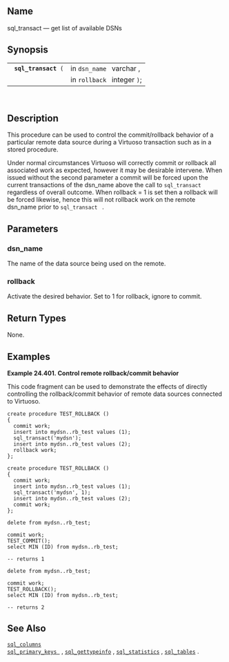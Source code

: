 <div id="fn_sql_transact" class="refentry">

<div class="titlepage">

</div>

<div class="refnamediv">

## Name

sql_transact — get list of available DSNs

</div>

<div class="refsynopsisdiv">

## Synopsis

<div id="fsyn_sql_transact" class="funcsynopsis">

|                           |                             |
|---------------------------|-----------------------------|
| ` `**`sql_transact`**` (` | in `dsn_name ` varchar ,    |
|                           | in `rollback ` integer `)`; |

<div class="funcprototype-spacer">

 

</div>

</div>

</div>

<div id="desc_sql_transact" class="refsect1">

## Description

This procedure can be used to control the commit/rollback behavior of a
particular remote data source during a Virtuoso transaction such as in a
stored procedure.

Under normal circumstances Virtuoso will correctly commit or rollback
all associated work as expected, however it may be desirable intervene.
When issued without the second parameter a commit will be forced upon
the current transactions of the dsn_name above the call to
`sql_transact` regardless of overall outcome. When rollback = 1 is set
then a rollback will be forced likewise, hence this will not rollback
work on the remote dsn_name prior to `sql_transact ` .

</div>

<div id="params_sql_transact" class="refsect1">

## Parameters

<div id="id111915" class="refsect2">

### dsn_name

The name of the data source being used on the remote.

</div>

<div id="id111918" class="refsect2">

### rollback

Activate the desired behavior. Set to 1 for rollback, ignore to commit.

</div>

</div>

<div id="ret_sql_transact" class="refsect1">

## Return Types

None.

</div>

<div id="examples_sql_transact" class="refsect1">

## Examples

<div id="ex_sql_transact" class="example">

**Example 24.401. Control remote rollback/commit behavior**

<div class="example-contents">

This code fragment can be used to demonstrate the effects of directly
controlling the rollback/commit behavior of remote data sources
connected to Virtuoso.

``` programlisting
create procedure TEST_ROLLBACK ()
{
  commit work;
  insert into mydsn..rb_test values (1);
  sql_transact('mydsn');
  insert into mydsn..rb_test values (2);
  rollback work;
};

create procedure TEST_ROLLBACK ()
{
  commit work;
  insert into mydsn..rb_test values (1);
  sql_transact('mydsn', 1);
  insert into mydsn..rb_test values (2);
  commit work;
};

delete from mydsn..rb_test;

commit work;
TEST_COMMIT();
select MIN (ID) from mydsn..rb_test;

-- returns 1

delete from mydsn..rb_test;

commit work;
TEST_ROLLBACK();
select MIN (ID) from mydsn..rb_test;

-- returns 2
```

</div>

</div>

  

</div>

<div id="seealso_sql_transact" class="refsect1">

## See Also

<a href="fn_sql_columns.html" class="link" title="sql_columns"><code
class="function">sql_columns </code></a><a href="fn_sql_primary_keys.html" class="link"
title="sql_primary_keys"><code
class="function">sql_primary_keys </code></a> ,
<a href="fn_sql_gettypeinfo.html" class="link"
title="sql_gettypeinfo"><code
class="function">sql_gettypeinfo</code></a> ,
<a href="fn_sql_statistics.html" class="link"
title="sql_statistics"><code class="function">sql_statistics</code></a>
, <a href="fn_sql_tables.html" class="link" title="sql_tables"><code
class="function">sql_tables</code></a> .

</div>

</div>
